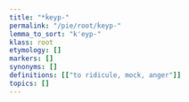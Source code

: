 ```yaml
---
title: "*ḱeyp-"
permalink: "/pie/root/ḱeyp-"
lemma_to_sort: "k'eyp-"
klass: root
etymology: []
markers: []
synonyms: []
definitions: [["to ridicule, mock, anger"]]
topics: []
---
```

